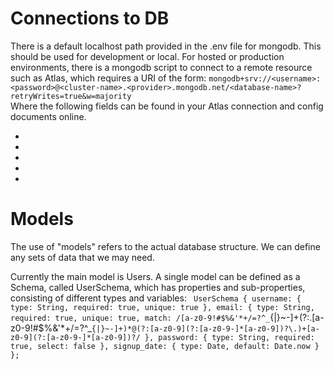 # Connections to DB
There is a default localhost path provided in the .env file for mongodb. This should be used for development or local.
For hosted or production environments, there is a mongodb script to connect to a remote resource such as Atlas, which requires a URI of the form:
`mongodb+srv://<username>:<password>@<cluster-name>.<provider>.mongodb.net/<database-name>?retryWrites=true&w=majority` <br>
Where the following fields can be found in your Atlas connection and config documents online.
- <username>
- <password>
- <cluster-name>
- <provider>
- <database-name>

# Models
The use of "models" refers to the actual database structure. We can define any sets of data that we may need.

Currently the main model is Users. A single model can be defined as a Schema, called UserSchema,
which has properties and sub-properties, consisting of different types and variables:
`
  UserSchema {
    username: {
      type: String,
      required: true,
      unique: true
    },
    email: {
      type: String,
      required: true,
      unique: true,
      match: /[a-z0-9!#$%&'*+/=?^_`{|}~-]+(?:\.[a-z0-9!#$%&'*+/=?^_`{|}~-]+)*@(?:[a-z0-9](?:[a-z0-9-]*[a-z0-9])?\.)+[a-z0-9](?:[a-z0-9-]*[a-z0-9])?/
    },
    password: {
      type: String,
      required: true,
      select: false
    },
    signup_date: {
      type: Date,
      default: Date.now
    }
  };
`
